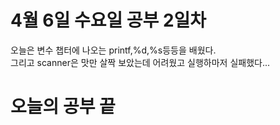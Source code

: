 # 4월 6일 수요일 공부 2일차
오늘은 변수 챕터에 나오는 printf,%d,%s등등을 배웠다.<br> 그리고 scanner은 맛만 살짝 보았는데 어려웠고 실행하마저 실패했다...
# 오늘의 공부 끝
